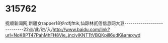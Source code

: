 # 315762
抚顺新闻网,新疆女rapper18岁rdfjfttik,仙踪林贰佰信息网大豆----------------------------22点/此/进/入/http://www.baidu.com/link?url=NoK8PT47PahMhFH8Vie_jnciyIKNTTtVBQKpill6udK&amp;wd
